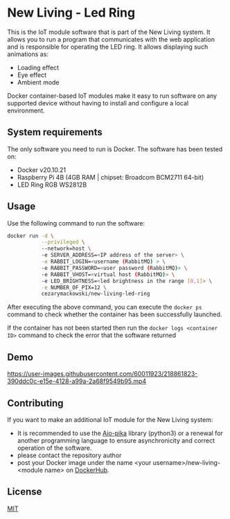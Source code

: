 # New Living - Led Ring
This is the IoT module software that is part of the New Living system. 
It allows you to run a program that communicates with the web application and is responsible for operating the LED ring. 
It allows displaying such animations as:
- Loading effect
- Eye effect
- Ambient mode

Docker container-based IoT modules make it easy to run software on any supported device without having to install and configure a local environment.

## System requirements
The only software you need to run is Docker.
The software has been tested on:
- Docker v20.10.21
- Raspberry Pi 4B (4GB RAM | chipset: Broadcom BCM2711 64-bit)
- LED Ring RGB WS2812B

## Usage
Use the following command to run the software:
```bash
docker run -d \
           --privileged \ 
           --network=host \ 
           -e SERVER_ADDRESS=<IP address of the server> \
           -e RABBIT_LOGIN=<username (RabbitMQ) > \
           -e RABBIT_PASSWORD=<user password (RabbitMQ)> \
           -e RABBIT_VHOST=<virtual host (RabbitMQ)> \
           -e LED_BRIGHTNESS=<led brightness in the range [0,1]> \
           -e NUMBER_OF_PIX=12 \
           cezarymackowski/new-living-led-ring
```
After executing the above command, you can execute the `docker ps` command to check whether the container has been successfully launched.

If the container has not been started then run the `docker logs <container ID>` command to check the error that the software returned

## Demo

https://user-images.githubusercontent.com/60011923/218861823-390ddc0c-e15e-4128-a99a-2a68f9549b95.mp4


## Contributing
If you want to make an additional IoT module for the New Living system:
- It is recommended to use the [Aio-pika](https://aio-pika.readthedocs.io/en/latest/) library (python3) or a renewal for another programming language to ensure asynchronicity and correct operation of the software.
- please contact the repository author 
- post your Docker image under the name \<your username>/new-living-\<module name> on [DockerHub](https://hub.docker.com/).

## License

[MIT](https://choosealicense.com/licenses/mit/)
